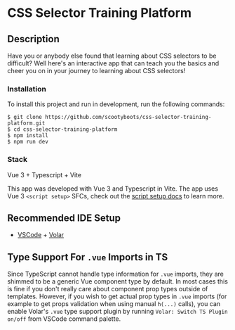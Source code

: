 # CSS Selector Training Platform

## Description

Have you or anybody else found that learning about CSS selectors to be difficult? Well here's an interactive app that can teach you the basics and cheer you on in your journey to learning about CSS selectors!

### Installation

To install this project and run in development, run the following commands:

```
$ git clone https://github.com/scootyboots/css-selector-training-platform.git
$ cd css-selector-training-platform
$ npm install
$ npm run dev
```

### Stack

Vue 3 + Typescript + Vite

This app was developed with Vue 3 and Typescript in Vite. The app uses Vue 3 `<script setup>` SFCs, check out the [script setup docs](https://v3.vuejs.org/api/sfc-script-setup.html#sfc-script-setup) to learn more.

## Recommended IDE Setup

- [VSCode](https://code.visualstudio.com/) + [Volar](https://marketplace.visualstudio.com/items?itemName=johnsoncodehk.volar)

## Type Support For `.vue` Imports in TS

Since TypeScript cannot handle type information for `.vue` imports, they are shimmed to be a generic Vue component type by default. In most cases this is fine if you don't really care about component prop types outside of templates. However, if you wish to get actual prop types in `.vue` imports (for example to get props validation when using manual `h(...)` calls), you can enable Volar's `.vue` type support plugin by running `Volar: Switch TS Plugin on/off` from VSCode command palette.
